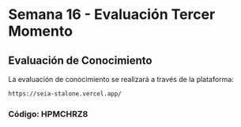 #  Semana 16 - Evaluación Tercer Momento

## Evaluación de Conocimiento
La evaluación de conocimiento se realizará a través de la plataforma:
```bash
https://seia-stalone.vercel.app/
```

### Código: HPMCHRZ8



